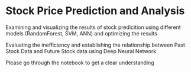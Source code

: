 # Stock Price Prediction and Analysis 

Examining and visualizing the results of stock predicition using different models (RandomForest, SVM, ANN) and optimizing the results

Evaluating the inefficiency and establishing the relationship between Past Stock Data and Future Stock data using Deep Neural Network

Please go through the notebook to get a clear understanding
